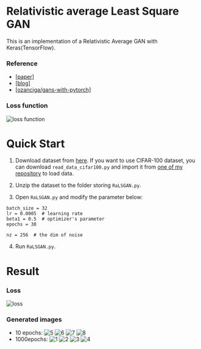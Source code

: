 # Relativistic average Least Square GAN

This is an implementation of a Relativistic Average GAN with Keras(TensorFlow).

### Reference
* [[paper]](https://arxiv.org/abs/1807.00734)
* [[blog]](https://ajolicoeur.wordpress.com/relativisticgan)
* [[ozanciga/gans-with-pytorch]](https://github.com/ozanciga/gans-with-pytorch)

### Loss function
![loss function](https://raw.githubusercontent.com/ImLaoBJie/RaLSGAN/master/img/lossfunction.png "loss function")

# Quick Start

1. Download dataset from [here](https://www.kaggle.com/c/generative-dog-images/data).
If you want to use CIFAR-100 dataset, you can download `read_data_cifar100.py` and import it from [one of my repository](https://github.com/ImLaoBJie/yolo3sort) to load data.

2. Unzip the dataset to the folder storing `RaLSGAN.py`.

3. Open `RaLSGAN.py` and modify the parameter below:

```
batch_size = 32
lr = 0.0005  # learning rate
beta1 = 0.5  # optimizer's parameter
epochs = 30

nz = 256  # the dim of noise
```

4. Run `RaLSGAN.py`.

# Result

### Loss
![loss](https://raw.githubusercontent.com/ImLaoBJie/RaLSGAN/master/img/loss.png "loss")

### Generated images

* 10 epochs:
![5](https://raw.githubusercontent.com/ImLaoBJie/RaLSGAN/master/img/5.png "5") ![6](https://raw.githubusercontent.com/ImLaoBJie/RaLSGAN/master/img/6.png "6") ![7](https://raw.githubusercontent.com/ImLaoBJie/RaLSGAN/master/img/7.png "7") ![8](https://raw.githubusercontent.com/ImLaoBJie/RaLSGAN/master/img/8.png "8")
* 1000epochs:
![1](https://raw.githubusercontent.com/ImLaoBJie/RaLSGAN/master/img/1.png "1") ![2](https://raw.githubusercontent.com/ImLaoBJie/RaLSGAN/master/img/2.png "2") ![3](https://raw.githubusercontent.com/ImLaoBJie/RaLSGAN/master/img/3.png "3") ![4](https://raw.githubusercontent.com/ImLaoBJie/RaLSGAN/master/img/4.png "4")
